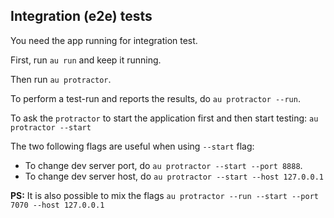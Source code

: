 ## Integration (e2e) tests

You need the app running for integration test.

First, run `au run` and keep it running.

Then run `au protractor`.

To perform a test-run and reports the results, do `au protractor --run`.

To ask the `protractor` to start the application first and then start testing: `au protractor --start`

The two following flags are useful when using `--start` flag:
 * To change dev server port, do `au protractor --start --port 8888`.
 * To change dev server host, do `au protractor --start --host 127.0.0.1`


**PS:** It is also possible to mix the flags `au protractor --run --start --port 7070 --host 127.0.0.1`
